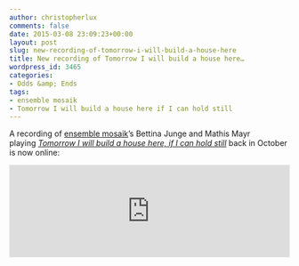 ```yaml
---
author: christopherlux
comments: false
date: 2015-03-08 23:09:23+00:00
layout: post
slug: new-recording-of-tomorrow-i-will-build-a-house-here
title: New recording of Tomorrow I will build a house here…
wordpress_id: 3465
categories:
- Odds &amp; Ends
tags:
- ensemble mosaik
- Tomorrow I will build a house here if I can hold still
---
```


A recording of [ensemble mosaik](http://www.ensemble-mosaik.de/)’s Bettina Junge and Mathis Mayr playing [_Tomorrow I will build a house here, if I can hold still_](/2014/03/tomorrow-i-will-build-a-house-here-if-i-can-hold-still/) back in October is now online:

<p><iframe width="100%" height="166" scrolling="no" frameborder="no" src="https://w.soundcloud.com/player/?url=https%3A//api.soundcloud.com/tracks/186593357&amp;color=ff5500&amp;auto_play=false&amp;hide_related=false&amp;show_comments=true&amp;show_user=true&amp;show_reposts=false"></iframe></p>
